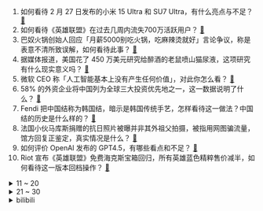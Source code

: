 1. 如何看待 2 月 27 日发布的小米 15 Ultra 和 SU7 Ultra，有什么亮点与不足？ [:link:](https://www.zhihu.com/question/13449237346)
2. 如何看待《英雄联盟》在过去几周内流失700万活跃用户？ [:link:](https://www.zhihu.com/question/13542469586)
3. 巴奴火锅创始人回应「月薪5000别吃火锅，吃麻辣烫就好」言论争议，称是表意不清所致误解，如何看待此事？ [:link:](https://www.zhihu.com/question/13516772899)
4. 据媒体报道，美国花了 450 万美元研究给醉酒的老鼠喷山猫尿液，这项研究有什么现实意义吗？ [:link:](https://www.zhihu.com/question/13542985391)
5. 微软 CEO 称「人工智能基本上没有产生任何价值」，对此你怎么看？ [:link:](https://www.zhihu.com/question/13240788981)
6. 58% 的外资企业将中国列为全球三大投资优先地之一，这一数据说明了什么？ [:link:](https://www.zhihu.com/question/13454490181)
7. Fendi 把中国结称为韩国结，暗示是韩国传统手艺，怎样看待这一做法？中国结的历史是什么样的？ [:link:](https://www.zhihu.com/question/13535653254)
8. 法国小伙马库斯捐赠的抗日照片被曝并非其外祖父拍摄，被指用网图骗流量，馆方回复正鉴定，真实情况是什么？ [:link:](https://www.zhihu.com/question/13525691822)
9. 如何评价 OpenAI 发布的 GPT4.5，有哪些看点和不足？ [:link:](https://www.zhihu.com/question/13599522694)
10. Riot 宣布《英雄联盟》免费海克斯宝箱回归，所有英雄蓝色精粹售价减半，如何看待这一版本回档操作？ [:link:](https://www.zhihu.com/question/13559499849)
<details>
<summary>11 ~ 20</summary>

11. 如何把 deepseek-R1 微调或蒸馏为某领域的一个专家？ [:link:](https://www.zhihu.com/question/10555876430)
12. 小米 SU7 Ultra 定价 52.99 万元，雷军称标准版可上赛道，有哪些亮点？如何看待定价策略？ [:link:](https://www.zhihu.com/question/13574329939)
13. 孩子一年级给她报了书法、钢琴、主持和英语四个班，感觉都必须学，可是孩子很辛苦该怎么办？ [:link:](https://www.zhihu.com/question/573992982)
14. 深圳一在售楼盘现假地铁站牌，市监局称已立案查处，如何看待伪造地铁标识来兜售楼盘的行为？ [:link:](https://www.zhihu.com/question/13508749503)
15. LPL 2025 赛季第一赛段总决赛 TES vs AL，你觉得谁能赢下来去参加全球先锋赛？ [:link:](https://www.zhihu.com/question/13573363870)
16. 两个 AI 用人类无法听懂加密语言沟通，网友称「这是机器人接管地球时的声音」，具体是怎么回事？ [:link:](https://www.zhihu.com/question/13441301172)
17. 「富二代」王政源拉群荐股，入群费最高15万元，称「买就完事我是庄」，有人称亏了六百万元，具体情况如何？ [:link:](https://www.zhihu.com/question/13535706479)
18. 小米 15 Ultra 售价 6499 元起，这个价位值得入手吗？ [:link:](https://www.zhihu.com/question/11061177921)
19. 如何评价《一人之下》漫画第706（748）话？ [:link:](https://www.zhihu.com/question/13548133018)
20. 如何评价曹林最近发布的文章《越少写作的人，越容易神话崇拜deepseek》？ [:link:](https://www.zhihu.com/question/12220198694)
</details>
<details>
<summary>21 ~ 30</summary>

21. 如何看待《宝可梦》直面会「Pokémon Presents」将于北京时间 2 月 27 日播出？ [:link:](https://www.zhihu.com/question/12833487542)
22. 如何看待《文明7》取消宗教胜利？在你看来这加深了游戏性还是削减了游戏性？ [:link:](https://www.zhihu.com/question/13239045179)
23. 古代的将军在战场上挥舞好几百斤重的冷兵器杀敌是真的吗？ [:link:](https://www.zhihu.com/question/660372774)
24. 如何评价惠普错误推送BIOS更新导致大量电脑无法开机？ [:link:](https://www.zhihu.com/question/13435350251)
25. 你每天提前到单位上班的原因是什么？ [:link:](https://www.zhihu.com/question/696576383)
26. 我国牵头制定的「养老机器人国际标准」正式发布，对养老行业有哪些影响？未来养老模式可能是什么样子的？ [:link:](https://www.zhihu.com/question/13530379712)
27. 香港全体公务员冻薪，预计削减约 1 万个职位，会带来哪些影响？ [:link:](https://www.zhihu.com/question/13510592548)
28. 二战十大名将的麦克阿瑟都不敌志愿军，为何名气没那么大的李奇微却能让志愿军吃大亏? [:link:](https://www.zhihu.com/question/13136736446)
29. 乌美矿产协议最终文本公布，将创建用于乌克兰重建的投资基金，乌美平等地管理该基金，还有哪些信息值得关注？ [:link:](https://www.zhihu.com/question/13507716839)
30. 哥谭市的市民为什么不搬离哥谭市，难道不会生活的心惊胆战嘛？ [:link:](https://www.zhihu.com/question/647393030)
</details><details>
<summary>bilibili</summary>

</details>